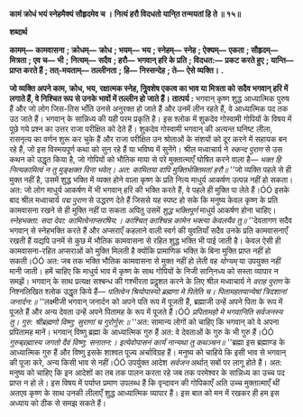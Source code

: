 **कामं क्रोधं भयं स्नेहमैक्यं सौहृदमेव च ।** **नित्यं हरौ विदधतो यानि्त तन्मयतां हि ते ॥ १५॥** 

**शब्दार्थ** 

**कामम्—** **कामवासना** **; क्रोधम्—** **क्रोध** **; भयम्—** **भय** **; स्नेहम्—** **स्नेह** **; ऐक्यम्—** **एकता** **; सौहृदम्—** **मित्रता** **; एव च—** **भी** **;** **नित्यम्—** **सदैव** **; हरौ—** **भगवान् हरि के प्रति** **; विदधत:—** **प्रकट करते हुए** **; यान्ति—** **प्राप्त करते हैं** **; तत्-मयताम्—** **तल्लीनता** **;** **हि—** **निस्सन्देह** **; ते—** **ऐसे व्यक्ति।** **.** 

**जो व्यक्ति अपने काम, क्रोध, भय, रक्षात्मक स्नेह, निॢवशेष एकत्व का भाव या मित्रता को** **सदैव भगवान् हरि में लगाते हैं, वे निश्चित रूप से उनके भावों में तल्लीन हो जाते हैं।** **तात्पर्य :** भगवान् कृष्ण शुद्ध आध्यात्मिक पुरुष हैं और जो लोग जिस-तिस भाँति उनसे अनुरक्त हो जाते हैं और उनमें लीन रहते हैं, वे आध्यात्मिक पद तक उठ जाते हैं। भगवान् के सान्निध्य की यही परम प्रकृति है। इस श्लोक में शुकदेव गोस्वामी गोपियों के विषय में पूछे गये प्रश्न का उत्तर राजा परीक्षित को देते हैं। शुकदेव गोस्वामी भगवान् की अत्यन्त घनिष्ट लीला, रासनृत्य का वर्णन शुरू कर चुके हैं और राजा परीक्षित उन श्रोताओं के संशयों को दूर करने में सहायक बन रहे हैं, जो इस विस्मयपूर्ण कथा को सुन रहे हैं या भविष्य में सुनेंगे। श्रील मध्वाचार्य ने *स्कन्द पुराण* से उस कथन को उद्धृत किया है, जो गोपियों को भौतिक माया से परे मुक्तात्माएँ घोषित करने वाला है— *भक्त हि नित्यकामित्वं न तु मुङ्क्षक्त विना भवेत्।* *अत: कामितया वापि मुक्तिर्भक्तिमतां हरौ॥* ''जो व्यक्ति पहले से ही मुक्त नहीं है, उसमें शुद्ध भक्ति में व्यक्त होने वाला कृष्ण के प्रति नित्य माधुर्य आकर्षण उत्पन्न नहीं हो सकता। अत: जो लोग माधुर्य आकर्षण में भी भगवान् हरि की भक्ति करते हैं, वे पहले ही मुक्ति पा लेते हैं।ÓÓ इसके बाद श्रील मध्वाचार्य *पद्म पुराण* से उद्धरण देते हैं जिससे यह स्पष्ट हो सके कि मनुष्य केवल कृष्ण के प्रति कामवासना रखने से ही मुक्ति नहीं पा सकता अपितु उसमें *शुद्ध भक्तिपूर्ण* माधुर्य आकर्षण होना चाहिए। *स्नेहभक्ता: सदा देवा: कामित्वेनाप्सरषिय:।* *काश्चित् काश्चिन्न कामेन भक्त्या केवलयैव तु॥* ''देवतागण सदैव भगवान् से स्नेहभक्ति करते हैं और अप्सराएँ कहलाने वाली स्वर्ग की युवतियाँ सदैव उनके प्रति कामवासनाएँ रखती हैं यद्यपि उनमें से कुछ में भौतिक कामवासना से रहित शुद्ध भक्ति भी पाई जाती है। केवल ऐसी ही कामवासना-रहित अप्सराओं को मुक्ति मिलती है क्योंकि प्रामाणिक भक्ति के बिना मुक्ति प्राप्त नहीं हो सकती।ÓÓ अत: जब तक भक्ति भौतिक कामवासना से मुक्त नहीं हो लेती वह *योग्यम्* या उपयुक्त नहीं मानी जाती। हमें चाहिए कि माधुर्य भाव में कृष्ण के साथ गोपियों के निजी सानि्नध्य को सस्ता व्यापार न समझें। भगवान् के साथ प्रत्यक्ष सश्बन्ध की गश्भीरता प्रदॢशत करने के लिए श्रील मध्वाचार्य ने *वराह* *पुराण* के निश्नलिखित श्लोक उद्धृत किये हैं— *पतित्वेन श्रियोपास्यो ब्रह्मणा मे पितेति च।* *पितामहतयान्येषां त्रिदशानां जनार्दन:॥* ''लक्ष्मीजी भगवान् जनार्दन को अपने पति रूप में पूजती हैं, ब्रह्माजी उन्हें अपने पिता के रूप में पूजते हैं और अन्य देवता उन्हें अपने पितामह के रूप में पूजते हैं।ÓÓ *प्रपितामहो मे भगवानिति सर्वजनस्य तु।* *गुरु: श्रीब्रह्मणो विष्णु: सुराणां च गुरोर्गुरु:॥* ''अत: सामान्य लोगों को चाहिए कि भगवान् को वे अपना प्रपितामह मानें। भगवान् विष्णु ब्रह्मा के आध्यात्मिक गुरु हैं अत: वे देवताओं के गुरु के भी गुरु हैं।ÓÓ *गुरुब्र्रह्मास्य जगतो दैवं विष्णु: सनातन:।* *इत्येवोपासनं कार्यं नान्यथा तु कथञ्चन॥* ''ब्रह्मा इस ब्रह्माण्ड के आध्यात्मिक गुरु हैं और विष्णु इसके शाश्वत पूज्य अर्चाविग्रह हैं। मनुष्य को चाहिये कि इसी भाव से भगवान् की पूजा करे, अन्य किसी भाव से नहीं।ÓÓ उपर्युक्त आदेश *सर्वजन* अर्थात् सबों पर लागू होते हैं। अत: मनुष्य को चाहिए कि इन आदेशों का तब तक पालन करता रहे जब तक परमेश्वर के सान्निध्य का उच्च पद प्राप्त न हो ले। इस विषय में पर्याप्त प्रमाण उपलब्ध हैं कि वृन्दावन की गोपिकाएँ अति उच्च मुक्तात्माएँ थीं अतएव कृष्ण के साथ उनकी लीलाएँ शुद्ध आध्यात्मिक व्यापार हैं। इस बात को मन में रखकर ही हम इस अध्याय को ठीक से समझ सकते हैं।  